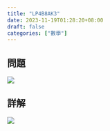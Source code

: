 ```yaml
---
title: "LP4B8AK3"
date: 2023-11-19T01:28:20+08:00
draft: false
categories: ["數學"]
---
```

<!--more-->

## 問題
<img src="/posts/solution/LP4B8AK3-q.png">

## 詳解
<img src="/posts/solution/LP4B8AK3-sol.png">

